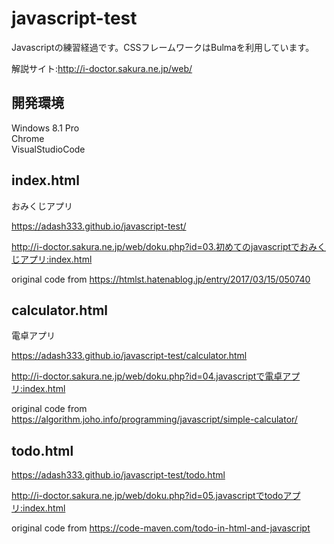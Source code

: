 # javascript-test

Javascriptの練習経過です。CSSフレームワークはBulmaを利用しています。

解説サイト:http://i-doctor.sakura.ne.jp/web/

## 開発環境

Windows 8.1 Pro  
Chrome  
VisualStudioCode

## index.html

おみくじアプリ

https://adash333.github.io/javascript-test/

http://i-doctor.sakura.ne.jp/web/doku.php?id=03.初めてのjavascriptでおみくじアプリ:index.html

original code from https://htmlst.hatenablog.jp/entry/2017/03/15/050740

## calculator.html

電卓アプリ

https://adash333.github.io/javascript-test/calculator.html

http://i-doctor.sakura.ne.jp/web/doku.php?id=04.javascriptで電卓アプリ:index.html

original code from https://algorithm.joho.info/programming/javascript/simple-calculator/

## todo.html

https://adash333.github.io/javascript-test/todo.html

http://i-doctor.sakura.ne.jp/web/doku.php?id=05.javascriptでtodoアプリ:index.html

original code from https://code-maven.com/todo-in-html-and-javascript
